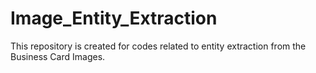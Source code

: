 # Image_Entity_Extraction
This repository is created for codes related to entity extraction from the Business Card Images.
